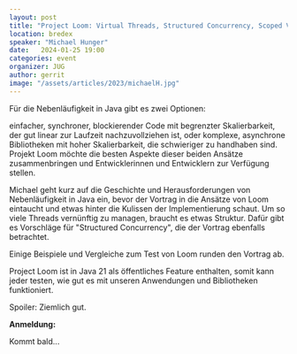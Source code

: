 ```yaml
---
layout: post
title: "Project Loom: Virtual Threads, Structured Concurrency, Scoped Values"
location: bredex
speaker: "Michael Hunger"
date:   2024-01-25 19:00
categories: event
organizer: JUG
author: gerrit
image: "/assets/articles/2023/michaelH.jpg"
---
```

Für die Nebenläufigkeit in Java gibt es zwei Optionen:

einfacher, synchroner, blockierender Code mit begrenzter Skalierbarkeit, der gut linear zur Laufzeit nachzuvollziehen ist, oder
komplexe, asynchrone Bibliotheken mit hoher Skalierbarkeit, die schwieriger zu handhaben sind.
Projekt Loom möchte die besten Aspekte dieser beiden Ansätze zusammenbringen und Entwicklerinnen und Entwicklern zur Verfügung stellen.

Michael geht kurz auf die Geschichte und Herausforderungen von Nebenläufigkeit in Java ein, bevor der Vortrag in die Ansätze von Loom eintaucht und etwas hinter die Kulissen der Implementierung schaut. Um so viele Threads vernünftig zu managen, braucht es etwas Struktur. Dafür gibt es Vorschläge für "Structured Concurrency", die der Vortrag ebenfalls betrachtet.

Einige Beispiele und Vergleiche zum Test von Loom runden den Vortrag ab.

Project Loom ist in Java 21 als öffentliches Feature enthalten, somit kann jeder testen, wie gut es mit unseren Anwendungen und Bibliotheken funktioniert.

Spoiler: Ziemlich gut.

**Anmeldung:**

Kommt bald...
